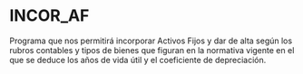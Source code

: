 # INCOR_AF
Programa que nos permitirá incorporar Activos Fijos y dar de alta según los rubros contables y tipos de bienes que figuran en la normativa vigente en el que se deduce los años de vida útil y el coeficiente de depreciación.
